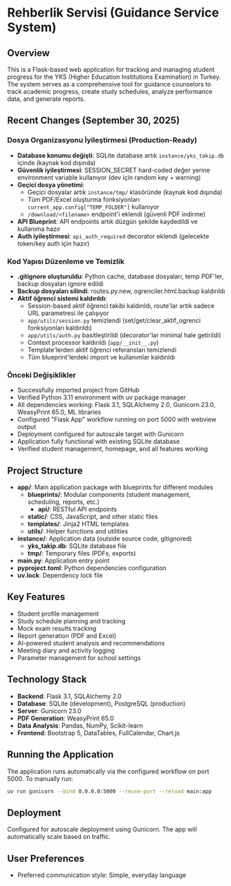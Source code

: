 # Rehberlik Servisi (Guidance Service System)

## Overview
This is a Flask-based web application for tracking and managing student progress for the YKS (Higher Education Institutions Examination) in Turkey. The system serves as a comprehensive tool for guidance counselors to track academic progress, create study schedules, analyze performance data, and generate reports.

## Recent Changes (September 30, 2025)

### Dosya Organizasyonu İyileştirmesi (Production-Ready)
- **Database konumu değişti**: SQLite database artık `instance/yks_takip.db` içinde (kaynak kod dışında)
- **Güvenlik iyileştirmesi**: SESSION_SECRET hard-coded değer yerine environment variable kullanıyor (dev için random key + warning)
- **Geçici dosya yönetimi**: 
  - Geçici dosyalar artık `instance/tmp/` klasöründe (kaynak kod dışında)
  - Tüm PDF/Excel oluşturma fonksiyonları `current_app.config["TEMP_FOLDER"]` kullanıyor
  - `/download/<filename>` endpoint'i eklendi (güvenli PDF indirme)
- **API Blueprint**: API endpoints artık düzgün şekilde kaydedildi ve kullanıma hazır
- **Auth iyileştirmesi**: `api_auth_required` decorator eklendi (gelecekte token/key auth için hazır)

### Kod Yapısı Düzenleme ve Temizlik
- **.gitignore oluşturuldu**: Python cache, database dosyaları, temp PDF'ler, backup dosyaları ignore edildi
- **Backup dosyaları silindi**: routes.py.new, ogrenciler.html.backup kaldırıldı
- **Aktif öğrenci sistemi kaldırıldı**: 
  - Session-based aktif öğrenci takibi kaldırıldı, route'lar artık sadece URL parametresi ile çalışıyor
  - `app/utils/session.py` temizlendi (set/get/clear_aktif_ogrenci fonksiyonları kaldırıldı)
  - `app/utils/auth.py` basitleştirildi (decorator'lar minimal hale getirildi)
  - Context processor kaldırıldı (`app/__init__.py`)
  - Template'lerden aktif öğrenci referansları temizlendi
  - Tüm blueprint'lerdeki import ve kullanımlar kaldırıldı

### Önceki Değişiklikler
- Successfully imported project from GitHub
- Verified Python 3.11 environment with uv package manager
- All dependencies working: Flask 3.1, SQLAlchemy 2.0, Gunicorn 23.0, WeasyPrint 65.0, ML libraries
- Configured "Flask App" workflow running on port 5000 with webview output
- Deployment configured for autoscale target with Gunicorn
- Application fully functional with existing SQLite database
- Verified student management, homepage, and all features working

## Project Structure
- **app/**: Main application package with blueprints for different modules
  - **blueprints/**: Modular components (student management, scheduling, reports, etc.)
    - **api/**: RESTful API endpoints
  - **static/**: CSS, JavaScript, and other static files
  - **templates/**: Jinja2 HTML templates
  - **utils/**: Helper functions and utilities
- **instance/**: Application data (outside source code, gitignored)
  - **yks_takip.db**: SQLite database file
  - **tmp/**: Temporary files (PDFs, exports)
- **main.py**: Application entry point
- **pyproject.toml**: Python dependencies configuration
- **uv.lock**: Dependency lock file

## Key Features
- Student profile management
- Study schedule planning and tracking
- Mock exam results tracking
- Report generation (PDF and Excel)
- AI-powered student analysis and recommendations
- Meeting diary and activity logging
- Parameter management for school settings

## Technology Stack
- **Backend**: Flask 3.1, SQLAlchemy 2.0
- **Database**: SQLite (development), PostgreSQL (production)
- **Server**: Gunicorn 23.0
- **PDF Generation**: WeasyPrint 65.0
- **Data Analysis**: Pandas, NumPy, Scikit-learn
- **Frontend**: Bootstrap 5, DataTables, FullCalendar, Chart.js

## Running the Application
The application runs automatically via the configured workflow on port 5000. To manually run:
```bash
uv run gunicorn --bind 0.0.0.0:5000 --reuse-port --reload main:app
```

## Deployment
Configured for autoscale deployment using Gunicorn. The app will automatically scale based on traffic.

## User Preferences
- Preferred communication style: Simple, everyday language
